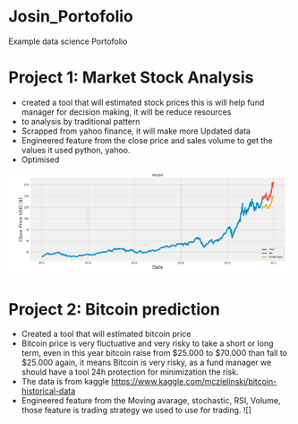 # Josin_Portofolio
Example data science Portofolio


# Project 1: Market Stock Analysis
* created a tool that will estimated stock prices this is will help fund manager for decision making, it will be reduce resources
* to analysis by traditional pattern
* Scrapped from yahoo finance, it will make more Updated data
* Engineered feature from the close price and sales volume to get the values it used python, yahoo.
* Optimised 

![](https://github.com/josin29999/Josin_Portofolio/blob/main/images/Screenshot%20from%202022-01-04%2021-23-02.png)



# Project 2: Bitcoin prediction
* Created a tool that will estimated bitcoin price
* Bitcoin price is very fluctuative and very risky to take a short or long term, even in this year bitcoin raise from $25.000 to $70.000 than fall to $25.000 again, it means Bitcoin is very risky, as a fund manager we should have a tool 24h protection for minimization the risk.
* The data is from kaggle https://www.kaggle.com/mczielinski/bitcoin-historical-data
* Engineered feature from the Moving avarage, stochastic, RSI, Volume, those feature is trading strategy we used to use for trading.
![]
